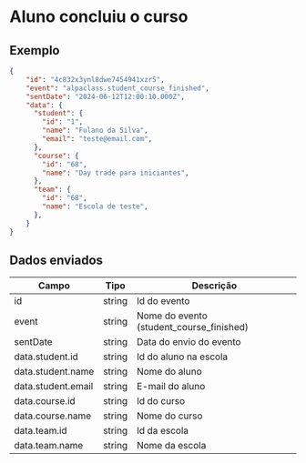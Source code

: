 # Aluno concluiu o curso
## Exemplo 
```json 
{ 
    "id": "4c832x3ynl8dwe7454941xzr5", 
    "event": "alpaclass.student_course_finished", 
    "sentDate": "2024-06-12T12:00:10.000Z", 
    "data": { 
      "student": { 
        "id": "1", 
        "name": "Fulano da Silva", 
        "email": "teste@email.com",
      },
      "course": { 
        "id": "68", 
        "name": "Day trade para iniciantes", 
      },
      "team": { 
        "id": "68", 
        "name": "Escola de teste", 
      },
    } 
} 
``` 

## Dados enviados 

| Campo                     | Tipo   | Descrição                                   | 
|---------------------------|--------|---------------------------------------------| 
| id                        | string | Id do evento                                | 
| event                     | string | Nome do evento (student_course_finished)    | 
| sentDate                  | string | Data do envio do evento                     |
| data.student.id           | string | Id do aluno na escola                       | 
| data.student.name         | string | Nome do aluno                               |
| data.student.email        | string | E-mail do aluno                             |
| data.course.id            | string | Id do curso                                 | 
| data.course.name          | string | Nome do curso                               | 
| data.team.id              | string | Id da escola                                | 
| data.team.name            | string | Nome da escola                              | 

